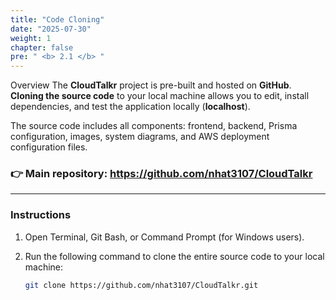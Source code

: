 ```yaml
---
title: "Code Cloning"
date: "2025-07-30"
weight: 1
chapter: false
pre: " <b> 2.1 </b> "
---
```


Overview
The **CloudTalkr** project is pre-built and hosted on **GitHub**. **Cloning the source code** to your local machine allows you to edit, install dependencies, and test the application locally (**localhost**).

The source code includes all components: frontend, backend, Prisma configuration, images, system diagrams, and AWS deployment configuration files.

### 👉 Main repository: https://github.com/nhat3107/CloudTalkr

---

### Instructions

1. Open Terminal, Git Bash, or Command Prompt (for Windows users).

2. Run the following command to clone the entire source code to your local machine:

   ```bash
   git clone https://github.com/nhat3107/CloudTalkr.git
   ```
